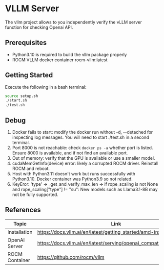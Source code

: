 # VLLM Server

The vllm project allows to you independently verify the vLLM server function for checking Openai API.

## Prerequisites

- Python3.10 is required to build the vllm package properly
- ROCM VLLM docker container rocm-vllm:latest

## Getting Started

Execute the following in a bash terminal:

```bash
source setup.sh
./start.sh
./test.sh
```

## Debug

1. Docker fails to start: modify the docker run without -d, --detached for inspecting log messages. You will need to start ./test.sh in a second terminal.
2. Port 8000 is not reachable: check `docker ps -a` whether port is listed. Ensure 8000 is available, and if not find an available port.
3. Out of memory: verify that the GPU is available or use a smaller model.
4. cudaMemGetInfo(device) error: likely a corrupted ROCM driver. Reinstall ROCM and reboot.
5. Host with Python3.11 doesn't work but runs successfully with Python3.10. Docker container was Python3.9 so not related.
6. KeyEror: 'type' -> \_get_and_verify_max_len -> if rope_scaling is not None and rope_scaling["type"] != "su": New models such as Llama3.1-8B may not be fully supported.

## References

| Topic          | Link                                                                 |
| -------------- | -------------------------------------------------------------------- |
| Installation   | https://docs.vllm.ai/en/latest/getting_started/amd-installation.html |
| OpenAI Server  | https://docs.vllm.ai/en/latest/serving/openai_compatible_server.html |
| ROCM Container | https://github.com/rocm/vllm                                         |
